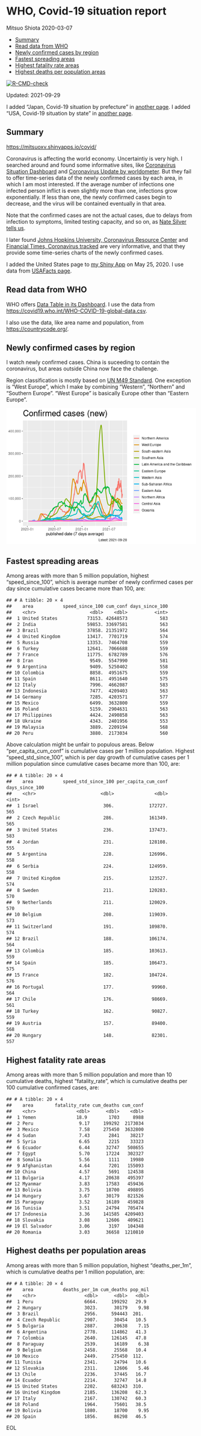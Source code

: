 WHO, Covid-19 situation report
================
Mitsuo Shiota
2020-03-07

-   [Summary](#summary)
-   [Read data from WHO](#read-data-from-who)
-   [Newly confirmed cases by region](#newly-confirmed-cases-by-region)
-   [Fastest spreading areas](#fastest-spreading-areas)
-   [Highest fatality rate areas](#highest-fatality-rate-areas)
-   [Highest deaths per population
    areas](#highest-deaths-per-population-areas)

<!-- badges: start -->

[![R-CMD-check](https://github.com/mitsuoxv/covid/workflows/R-CMD-check/badge.svg)](https://github.com/mitsuoxv/covid/actions)
<!-- badges: end -->

Updated: 2021-09-29

I added “Japan, Covid-19 situation by prefecture” in [another
page](Japan.md). I added “USA, Covid-19 situation by state” in [another
page](USA.md).

## Summary

<https://mitsuoxv.shinyapps.io/covid/>

Coronavirus is affecting the world economy. Uncertaintiy is very high. I
searched around and found some informative sites, like [Coronavirus
Situation
Dashboard](https://who.maps.arcgis.com/apps/opsdashboard/index.html#/c88e37cfc43b4ed3baf977d77e4a0667)
and [Coronavirus Update by
worldometer](https://www.worldometers.info/coronavirus/). But they fail
to offer time-series data of the newly confirmed cases by each area, in
which I am most interested. If the average number of infections one
infected person inflict is even slightly more than one, infections grow
exponentially. If less than one, the newly confirmed cases begin to
decrease, and the virus will be contained eventually in that area.

Note that the confirmed cases are not the actual cases, due to delays
from infection to symptoms, limited testing capacity, and so on, as
[Nate Silver tells
us](https://fivethirtyeight.com/features/coronavirus-case-counts-are-meaningless/).

I later found [Johns Hopkins University, Coronavirus Resource
Center](https://coronavirus.jhu.edu/) and [Financial Times, Coronavirus
tracked](https://www.ft.com/content/a26fbf7e-48f8-11ea-aeb3-955839e06441)
are very informative, and that they provide some time-series charts of
the newly confirmed cases.

I added the United States page to [my Shiny
App](https://mitsuoxv.shinyapps.io/covid/) on May 25, 2020. I use data
from [USAFacts
page](https://usafacts.org/visualizations/coronavirus-covid-19-spread-map/).

## Read data from WHO

WHO offers [Data Table in its Dashboard](https://covid19.who.int/table).
I use the data from
<https://covid19.who.int/WHO-COVID-19-global-data.csv>.

I also use the data, like area name and population, from
<https://countrycode.org/>.

## Newly confirmed cases by region

I watch newly confirmed cases. China is suceeding to contain the
coronavirus, but areas outside China now face the challenge.

Region classification is mostly based on [UN M49
Standard](https://unstats.un.org/unsd/methodology/m49/). One exception
is “West Europe”, which I make by combining “Western”, “Northern” and
“Southern Europe”. “West Europe” is basically Europe other than “Eastern
Europe”.

![](README_files/figure-gfm/chart-1.png)<!-- -->

## Fastest spreading areas

Among areas with more than 5 million population, highest
“speed\_since\_100”, which is average number of newly confirmed cases
per day since cumulative cases became more than 100, are:

    ## # A tibble: 20 × 4
    ##    area           speed_since_100 cum_conf days_since_100
    ##    <chr>                    <dbl>    <dbl>          <int>
    ##  1 United States           73153. 42648573            583
    ##  2 India                   59853. 33697581            563
    ##  3 Brazil                  37858. 21351972            564
    ##  4 United Kingdom          13417.  7701719            574
    ##  5 Russia                  13353.  7464708            559
    ##  6 Turkey                  12641.  7066688            559
    ##  7 France                  11775.  6782789            576
    ##  8 Iran                     9549.  5547990            581
    ##  9 Argentina                9409.  5250402            558
    ## 10 Colombia                 8858.  4951675            559
    ## 11 Spain                    8611.  4951640            575
    ## 12 Italy                    7996.  4662087            583
    ## 13 Indonesia                7477.  4209403            563
    ## 14 Germany                  7285.  4203571            577
    ## 15 Mexico                   6499.  3632800            559
    ## 16 Poland                   5159.  2904631            563
    ## 17 Philippines              4424.  2490858            563
    ## 18 Ukraine                  4343.  2401956            553
    ## 19 Malaysia                 3889.  2209194            568
    ## 20 Peru                     3880.  2173034            560

Above calculation might be unfair to populous areas. Below
“per\_capita\_cum\_conf” is cumulative cases per 1 million population.
Highest “speed\_std\_since\_100”, which is per day growth of cumulative
cases per 1 million population since cumulative cases became more than
100, are:

    ## # A tibble: 20 × 4
    ##    area           speed_std_since_100 per_capita_cum_conf days_since_100
    ##    <chr>                        <dbl>               <dbl>          <int>
    ##  1 Israel                        306.             172727.            565
    ##  2 Czech Republic                286.             161349.            565
    ##  3 United States                 236.             137473.            583
    ##  4 Jordan                        231.             128108.            555
    ##  5 Argentina                     228.             126996.            558
    ##  6 Serbia                        224.             124959.            558
    ##  7 United Kingdom                215.             123527.            574
    ##  8 Sweden                        211.             120283.            570
    ##  9 Netherlands                   211.             120029.            570
    ## 10 Belgium                       208.             119039.            573
    ## 11 Switzerland                   191.             109870.            574
    ## 12 Brazil                        188.             106174.            564
    ## 13 Colombia                      185.             103613.            559
    ## 14 Spain                         185.             106473.            575
    ## 15 France                        182.             104724.            576
    ## 16 Portugal                      177.              99960.            564
    ## 17 Chile                         176.              98669.            561
    ## 18 Turkey                        162.              90827.            559
    ## 19 Austria                       157.              89400.            568
    ## 20 Hungary                       148.              82301.            557

## Highest fatality rate areas

Among areas with more than 5 million population and more than 10
cumulative deaths, highest “fatality\_rate”, which is cumulative deaths
per 100 cumulative confirmed cases, are:

    ## # A tibble: 20 × 4
    ##    area        fatality_rate cum_deaths cum_conf
    ##    <chr>               <dbl>      <dbl>    <dbl>
    ##  1 Yemen               18.9        1703     8988
    ##  2 Peru                 9.17     199292  2173034
    ##  3 Mexico               7.58     275450  3632800
    ##  4 Sudan                7.43       2841    38217
    ##  5 Syria                6.65       2215    33323
    ##  6 Ecuador              6.44      32747   508655
    ##  7 Egypt                5.70      17224   302327
    ##  8 Somalia              5.56       1111    19980
    ##  9 Afghanistan          4.64       7201   155093
    ## 10 China                4.57       5691   124538
    ## 11 Bulgaria             4.17      20638   495397
    ## 12 Myanmar              3.83      17583   459436
    ## 13 Bolivia              3.75      18700   498895
    ## 14 Hungary              3.67      30179   821526
    ## 15 Paraguay             3.52      16189   459828
    ## 16 Tunisia              3.51      24794   705474
    ## 17 Indonesia            3.36     141585  4209403
    ## 18 Slovakia             3.08      12606   409621
    ## 19 El Salvador          3.06       3197   104348
    ## 20 Romania              3.03      36658  1210810

## Highest deaths per population areas

Among areas with more than 5 million population, highest
“deaths\_per\_1m”, which is cumulative deaths per 1 million population,
are:

    ## # A tibble: 20 × 4
    ##    area           deaths_per_1m cum_deaths pop_mil
    ##    <chr>                  <dbl>      <dbl>   <dbl>
    ##  1 Peru                   6664.     199292   29.9 
    ##  2 Hungary                3023.      30179    9.98
    ##  3 Brazil                 2956.     594443  201.  
    ##  4 Czech Republic         2907.      30454   10.5 
    ##  5 Bulgaria               2887.      20638    7.15
    ##  6 Argentina              2778.     114862   41.3 
    ##  7 Colombia               2640.     126145   47.8 
    ##  8 Paraguay               2539.      16189    6.38
    ##  9 Belgium                2458.      25568   10.4 
    ## 10 Mexico                 2449.     275450  112.  
    ## 11 Tunisia                2341.      24794   10.6 
    ## 12 Slovakia               2311.      12606    5.46
    ## 13 Chile                  2236.      37445   16.7 
    ## 14 Ecuador                2214.      32747   14.8 
    ## 15 United States          2202.     683243  310.  
    ## 16 United Kingdom         2185.     136208   62.3 
    ## 17 Italy                  2167.     130742   60.3 
    ## 18 Poland                 1964.      75601   38.5 
    ## 19 Bolivia                1880.      18700    9.95
    ## 20 Spain                  1856.      86298   46.5

EOL

